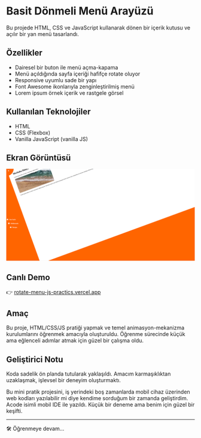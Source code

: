 # Basit Dönmeli Menü Arayüzü

Bu projede HTML, CSS ve JavaScript kullanarak dönen bir içerik kutusu ve açılır bir yan menü tasarlandı.

## Özellikler

- Dairesel bir buton ile menü açma-kapama
- Menü açıldığında sayfa içeriği hafifçe rotate oluyor
- Responsive uyumlu sade bir yapı
- Font Awesome ikonlarıyla zenginleştirilmiş menü
- Lorem ipsum örnek içerik ve rastgele görsel

## Kullanılan Teknolojiler

- HTML
- CSS (Flexbox)
- Vanilla JavaScript (vanilla JS)

## Ekran Görüntüsü

![Ekran Görüntüsü](./ss.png)

## Canlı Demo

👉 [rotate-menu-js-practics.vercel.app](https://rotate-menu-js-practics.vercel.app/)

## Amaç

Bu proje, HTML/CSS/JS pratiği yapmak ve temel animasyon-mekanizma kurulumlarını öğrenmek amacıyla oluşturuldu. Öğrenme sürecinde küçük ama eğlenceli adımlar atmak için güzel bir çalışma oldu.

## Geliştirici Notu

Koda sadelik ön planda tutularak yaklaşıldı. Amacım karmaşıklıktan uzaklaşmak, işlevsel bir deneyim oluşturmaktı.

Bu mini pratik projesini, iş yerindeki boş zamanlarda mobil cihaz üzerinden web kodları yazılabilir mi diye kendime sorduğum bir zamanda geliştirdim. Acode isimli mobil IDE ile yazıldı. Küçük bir deneme ama benim için güzel bir keşifti.


---

🛠️ Öğrenmeye devam...
